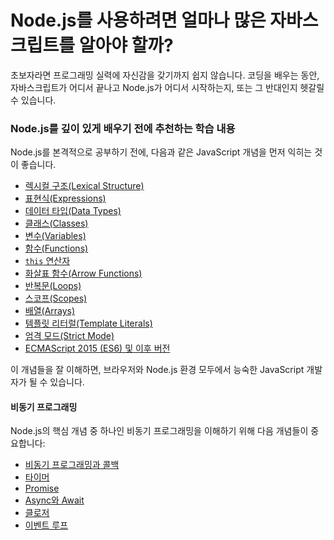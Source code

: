 # Node.js를 사용하려면 얼마나 많은 자바스크립트를 알아야 할까?

초보자라면 프로그래밍 실력에 자신감을 갖기까지 쉽지 않습니다. 코딩을 배우는 동안, 자바스크립트가 어디서 끝나고 Node.js가 어디서 시작하는지, 또는 그 반대인지 헷갈릴 수 있습니다.


### Node.js를 깊이 있게 배우기 전에 추천하는 학습 내용

Node.js를 본격적으로 공부하기 전에, 다음과 같은 JavaScript 개념을 먼저 익히는 것이 좋습니다.

-   [렉시컬 구조(Lexical Structure)](https://developer.mozilla.org/en-US/docs/Web/JavaScript/Reference/Lexical_grammar)
-   [표현식(Expressions)](https://developer.mozilla.org/en-US/docs/Web/JavaScript/Reference/Operators)
-   [데이터 타입(Data Types)](https://developer.mozilla.org/en-US/docs/Web/JavaScript/Data_structures)
-   [클래스(Classes)](https://developer.mozilla.org/en-US/docs/Web/JavaScript/Reference/Classes)
-   [변수(Variables)](https://developer.mozilla.org/en-US/docs/Learn/JavaScript/First_steps/Variables#what_is_a_variable)
-   [함수(Functions)](https://developer.mozilla.org/en-US/docs/Web/JavaScript/Guide/Functions)
-   [`this` 연산자](https://developer.mozilla.org/en-US/docs/Web/JavaScript/Reference/Operators/this)
-   [화살표 함수(Arrow Functions)](https://developer.mozilla.org/en-US/docs/Web/JavaScript/Reference/Functions/Arrow_functions)
-   [반복문(Loops)](https://developer.mozilla.org/en-US/docs/Web/JavaScript/Guide/Loops_and_iteration)
-   [스코프(Scopes)](https://developer.mozilla.org/en-US/docs/Glossary/Scope)
-   [배열(Arrays)](https://developer.mozilla.org/en-US/docs/Web/JavaScript/Reference/Global_Objects/Array)
-   [템플릿 리터럴(Template Literals)](https://developer.mozilla.org/en-US/docs/Web/JavaScript/Reference/Template_literals)
-   [엄격 모드(Strict Mode)](https://developer.mozilla.org/en-US/docs/Web/JavaScript/Reference/Strict_mode)
-   [ECMAScript 2015 (ES6) 및 이후 버전](https://nodejs.org/ko/learn/getting-started/ecmascript-2015-es6-and-beyond)

이 개념들을 잘 이해하면, 브라우저와 Node.js 환경 모두에서 능숙한 JavaScript 개발자가 될 수 있습니다.


#### 비동기 프로그래밍

Node.js의 핵심 개념 중 하나인 비동기 프로그래밍을 이해하기 위해 다음 개념들이 중요합니다:

- [비동기 프로그래밍과 콜백](https://developer.mozilla.org/en-US/docs/Learn/JavaScript/Asynchronous/Introducing)
- [타이머](https://developer.mozilla.org/en-US/docs/Web/API/setTimeout)
- [Promise](https://developer.mozilla.org/en-US/docs/Web/JavaScript/Guide/Using_promises)
- [Async와 Await](https://developer.mozilla.org/en-US/docs/Web/JavaScript/Reference/Statements/async_function)
- [클로저](https://developer.mozilla.org/en-US/docs/Web/JavaScript/Closures)
- [이벤트 루프](https://developer.mozilla.org/en-US/docs/Web/JavaScript/EventLoop)


